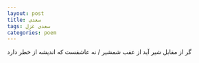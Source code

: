 ```yaml
---
layout: post
title: سعدی
tags: سعدی غزل
categories: poem
---
```


گر از مقابل شیر آید از عقب شمشیر / نه عاشقست که اندیشه از خطر دارد
